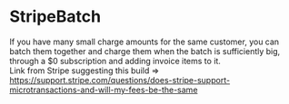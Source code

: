 # StripeBatch
If you have many small charge amounts for the same customer, you can batch them together and charge them when the batch is sufficiently big, through a $0 subscription and adding invoice items to it. 
<br>
Link from Stripe suggesting this build => https://support.stripe.com/questions/does-stripe-support-microtransactions-and-will-my-fees-be-the-same
